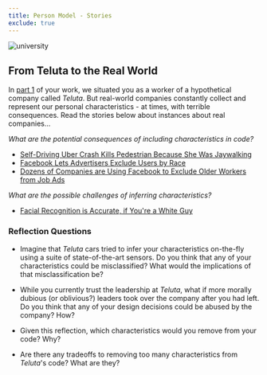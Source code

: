 ```yaml
---
title: Person Model - Stories
exclude: true
---
```

![university](img/people.jpg)

## From Teluta to the Real World
In [part 1](instructions) of your work, we situated you as a worker of a hypothetical company called _Teluta_. But real-world companies constantly collect and represent our personal characteristics - at times, with terrible consequences. Read the stories below about instances about real companies...

_What are the potential consequences of including characteristics in code?_
- [Self-Driving Uber Crash Kills Pedestrian Because She Was Jaywalking](https://www.washingtonpost.com/local/trafficandcommuting/pedestrian-in-self-driving-uber-collision-probably-would-have-lived-if-braking-feature-hadnt-been-shut-off-ntsb-finds/2019/11/05/7ec83b9c-ffeb-11e9-9518-1e76abc088b6_story.html)
- [Facebook Lets Advertisers Exclude Users by Race](https://www.propublica.org/article/facebook-lets-advertisers-exclude-users-by-race)
- [Dozens of Companies are Using Facebook to Exclude Older Workers from Job Ads](https://www.propublica.org/article/facebook-ads-age-discrimination-targeting)

_What are the possible challenges of inferring characteristics?_
- [Facial Recognition is Accurate, if You're a White Guy](https://www.nytimes.com/2018/02/09/technology/facial-recognition-race-artificial-intelligence.html)


### Reflection Questions

- Imagine that _Teluta_ cars tried to infer your characteristics on-the-fly using a suite of state-of-the-art sensors. Do you think that any of your characteristics could be misclassified?  What would the implications of that misclassification be?

- While you currently trust the leadership at _Teluta_, what if more morally dubious (or oblivious?) leaders took over the company after you had left. Do you think that any of your design decisions could be abused by the company? How?

- Given this reflection, which characteristics would you remove from your code? Why?

- Are there any tradeoffs to removing too many characteristics from _Teluta_'s code? What are they?

